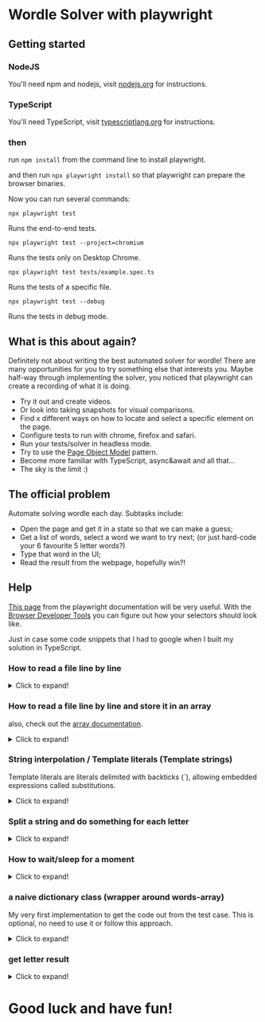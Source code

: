 # Wordle Solver with playwright

## Getting started

### NodeJS

You'll need npm and nodejs, visit [nodejs.org](https://nodejs.org/en/) for instructions.

### TypeScript

You'll need TypeScript, visit [typescriptlang.org](https://www.typescriptlang.org/download) for instructions.

### then

run `npm install` from the command line to install playwright.

and then run `npx playwright install` so that playwright can prepare the browser binaries.

Now you can run several commands:

`npx playwright test`

Runs the end-to-end tests.

`npx playwright test --project=chromium`

Runs the tests only on Desktop Chrome.

`npx playwright test tests/example.spec.ts`

Runs the tests of a specific file.

`npx playwright test --debug`

Runs the tests in debug mode.

## What is this about again?

Definitely not about writing the best automated solver for wordle!
There are many opportunities for you to try something else that interests you. Maybe half-way through implementing the
solver, you noticed that playwright can create a recording of what it is doing. 
* Try it out and create videos. 
* Or look into taking snapshots for visual comparisons. 
* Find x different ways on how to locate and select a specific element on the
page. 
* Configure tests to run with chrome, firefox and safari. 
* Run your tests/solver in headless mode. 
* Try to use the [Page Object Model](https://playwright.dev/docs/test-pom) pattern.
* Become more familiar with TypeScript, async&await and all that...
* The sky is the limit :)

## The official problem

Automate solving wordle each day. Subtasks include:

* Open the page and get it in a state so that we can make a guess;
* Get a list of words, select a word we want to try next; (or just hard-code your 6 favourite 5 letter words?)
* Type that word in the UI;
* Read the result from the webpage, hopefully win?!

## Help

[This page](https://playwright.dev/docs/selectors) from the playwright documentation will be very useful. With
the [Browser Developer Tools](https://playwright.dev/java/docs/debug#browser-developer-tools) you can figure out how
your selectors should look like.

Just in case some code snippets that I had to google when I built my solution in TypeScript.

### How to read a file line by line

<details>
  <summary>Click to expand!</summary>

```jsx
import * as fs from 'fs';

function readFile() {
    fs.readFileSync('words.txt', 'utf-8')
        .split(/\r?\n/)
        .forEach(function (line) {
            // do something here
        })
}
```

</details>

### How to read a file line by line and store it in an array

also, check out
the [array documentation](https://developer.mozilla.org/en-US/docs/Web/JavaScript/Reference/Global_Objects/Array).

<details>
  <summary>Click to expand!</summary>

```jsx
import * as fs from 'fs';

function readWords() {
    const words: string[] = [];
    fs.readFileSync('words.txt', 'utf-8')
        .split(/\r?\n/)
        .forEach(function (line) {
            words.push(line)
        })
    return words;
}
```

</details>

### String interpolation / Template literals (Template strings)

Template literals are literals delimited with backticks (`), allowing embedded expressions called substitutions.

<details>
  <summary>Click to expand!</summary>

```jsx
const letter = 's'
const buttonSelector = `button[data-key=${letter}]`;
```

</details>

### Split a string and do something for each letter

<details>
  <summary>Click to expand!</summary>

```jsx
const anyString = 'hello'
const letters = anyString.split('')

for (const letter of letters) {
    console.log(letter + '\n');
}
```

</details>

### How to wait/sleep for a moment

<details>
  <summary>Click to expand!</summary>

```jsx
await new Promise(f => setTimeout(f, 1800));
```

</details>

### a naive dictionary class (wrapper around words-array)

My very first implementation to get the code out from the test case. This is optional, no need to use it or follow this
approach.

<details>
  <summary>Click to expand!</summary>

```jsx
// file: dictionary.ts
export class Dictionary {
    words: string[];

    constructor(words: string[]) {
        this.words = words;
    }

    nextGuess(): string {
        return this.words.pop();
    }
}
```

```jsx
// file: example.spec.ts
import {Dictionary} from './dictionary';

const dictionary = new Dictionary(words);

const word = dictionary.nextGuess();
```

</details>

### get letter result

<details>
  <summary>Click to expand!</summary>

```jsx
const gameTile = await page.locator('game-tile >> nth=0');
const result = await gameTile.getAttribute('evaluation');
if (result === 'absent') {
    let letter = await gameTile.getAttribute('letter');
    // do something with letter
}
```

</details>


# Good luck and have fun!
